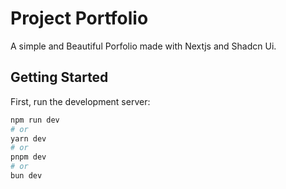 # Project Portfolio

A simple and Beautiful Porfolio made with Nextjs and Shadcn Ui.


## Getting Started

First, run the development server:

```bash
npm run dev
# or
yarn dev
# or
pnpm dev
# or
bun dev
```



